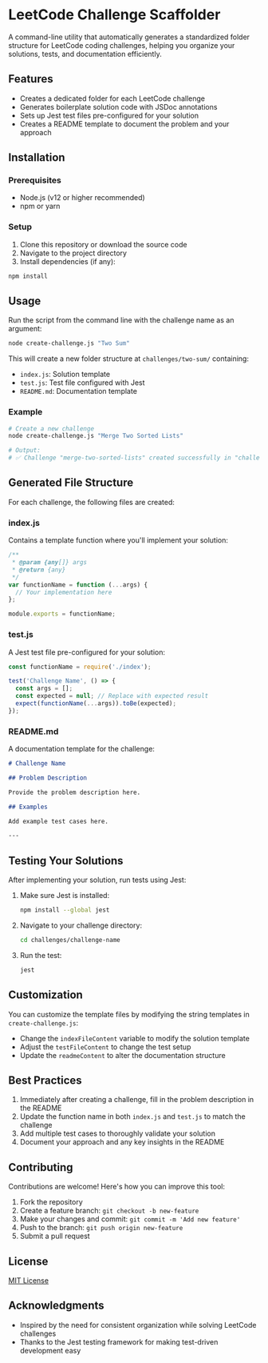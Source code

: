 # LeetCode Challenge Scaffolder

A command-line utility that automatically generates a standardized folder structure for LeetCode coding challenges, helping you organize your solutions, tests, and documentation efficiently.

## Features

- Creates a dedicated folder for each LeetCode challenge
- Generates boilerplate solution code with JSDoc annotations
- Sets up Jest test files pre-configured for your solution
- Creates a README template to document the problem and your approach

## Installation

### Prerequisites

- Node.js (v12 or higher recommended)
- npm or yarn

### Setup

1. Clone this repository or download the source code
2. Navigate to the project directory
3. Install dependencies (if any):

```bash
npm install
```

## Usage

Run the script from the command line with the challenge name as an argument:

```bash
node create-challenge.js "Two Sum"
```

This will create a new folder structure at `challenges/two-sum/` containing:

- `index.js`: Solution template
- `test.js`: Test file configured with Jest
- `README.md`: Documentation template

### Example

```bash
# Create a new challenge
node create-challenge.js "Merge Two Sorted Lists"

# Output:
# ✅ Challenge "merge-two-sorted-lists" created successfully in "challenges/merge-two-sorted-lists".
```

## Generated File Structure

For each challenge, the following files are created:

### index.js

Contains a template function where you'll implement your solution:

```javascript
/**
 * @param {any[]} args
 * @return {any}
 */
var functionName = function (...args) {
  // Your implementation here
};

module.exports = functionName;
```

### test.js

A Jest test file pre-configured for your solution:

```javascript
const functionName = require('./index');

test('Challenge Name', () => {
  const args = [];
  const expected = null; // Replace with expected result
  expect(functionName(...args)).toBe(expected);
});
```

### README.md

A documentation template for the challenge:

```markdown
# Challenge Name

## Problem Description

Provide the problem description here.

## Examples

Add example test cases here.

---
```

## Testing Your Solutions

After implementing your solution, run tests using Jest:

1. Make sure Jest is installed:

   ```bash
   npm install --global jest
   ```

2. Navigate to your challenge directory:

   ```bash
   cd challenges/challenge-name
   ```

3. Run the test:
   ```bash
   jest
   ```

## Customization

You can customize the template files by modifying the string templates in `create-challenge.js`:

- Change the `indexFileContent` variable to modify the solution template
- Adjust the `testFileContent` to change the test setup
- Update the `readmeContent` to alter the documentation structure

## Best Practices

1. Immediately after creating a challenge, fill in the problem description in the README
2. Update the function name in both `index.js` and `test.js` to match the challenge
3. Add multiple test cases to thoroughly validate your solution
4. Document your approach and any key insights in the README

## Contributing

Contributions are welcome! Here's how you can improve this tool:

1. Fork the repository
2. Create a feature branch: `git checkout -b new-feature`
3. Make your changes and commit: `git commit -m 'Add new feature'`
4. Push to the branch: `git push origin new-feature`
5. Submit a pull request

## License

[MIT License](LICENSE)

## Acknowledgments

- Inspired by the need for consistent organization while solving LeetCode challenges
- Thanks to the Jest testing framework for making test-driven development easy
